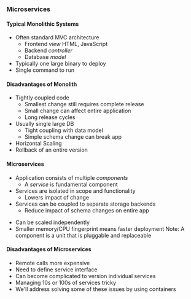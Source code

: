### Microservices


#### Typical Monolithic Systems
* Often standard MVC architecture
   + Frontend _view_ HTML, JavaScript
   + Backend _controller_
   + Database _model_
* Typically one large binary to deploy
* Single command to run



#### Disadvantages of Monolith
* Tightly coupled code
   + Smallest change still requires complete release
   + Small change can affect entire application
   + Long release cycles
* Usually single large DB
   + Tight coupling with data model
   + Simple schema change can break app
* Horizontal Scaling
* Rollback of an entire version



#### Microservices
* Application consists of multiple _components_ 
  + A _service_ is fundamental component
* Services are isolated in scope and functionality
   + Lowers impact of change
* Services can be coupled to separate storage backends
   + Reduce impact of schema changes on entire app
+ Can be scaled independently 
+ Smaller memory/CPU fingerprint means faster deployment
Note: A component is a unit that is pluggable and replaceable


#### Disadvantages of Microservices
* Remote calls more expensive
* Need to define service interface
* Can become complicated to version individual services
* Managing 10s or 100s of services tricky
* We'll address solving some of these issues by using containers
